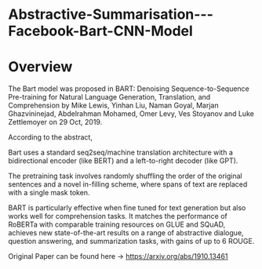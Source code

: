 # Abstractive-Summarisation---Facebook-Bart-CNN-Model

# Overview
The Bart model was proposed in BART: Denoising Sequence-to-Sequence Pre-training for Natural Language Generation, Translation, and Comprehension by Mike Lewis, Yinhan Liu, Naman Goyal, Marjan Ghazvininejad, Abdelrahman Mohamed, Omer Levy, Ves Stoyanov and Luke Zettlemoyer on 29 Oct, 2019.

According to the abstract,

Bart uses a standard seq2seq/machine translation architecture with a bidirectional encoder (like BERT) and a left-to-right decoder (like GPT).

The pretraining task involves randomly shuffling the order of the original sentences and a novel in-filling scheme, where spans of text are replaced with a single mask token.

BART is particularly effective when fine tuned for text generation but also works well for comprehension tasks. It matches the performance of RoBERTa with comparable training resources on GLUE and SQuAD, achieves new state-of-the-art results on a range of abstractive dialogue, question answering, and summarization tasks, with gains of up to 6 ROUGE.

Original Paper can be found here -> https://arxiv.org/abs/1910.13461
